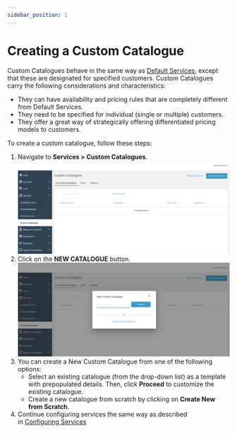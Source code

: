 ```yaml
---
sidebar_position: 1
---
```

# Creating a Custom Catalogue

Custom Catalogues behave in the same way as [Default Services](/docs/category/configuring-default-services), except that these are designated for specified customers. Custom Catalogues carry the following considerations and characteristics:

- They can have availability and pricing rules that are completely different from Default Services.
- They need to be specified for individual (single or multiple) customers.
- They offer a great way of strategically offering differentiated pricing models to customers.

To create a custom catalogue, follow these steps:
1. Navigate to **Services > Custom Catalogues**.
![Create a Custom Catalogye](img/NewCatalogue1.png)
3. Click on the **NEW CATALOGUE** button.
![Create a Custom Catalogue](img/NewCatalogue2.png)
5. You can create a New Custom Catalogue from one of the following options:
	- Select an existing catalogue (from the drop-down list) as a template with prepopulated details. Then, click **Proceed** to customize the existing catalogue.
	- Create a new catalogue from scratch by clicking on **Create New from Scratch**.
6. Continue configuring services the same way as described in [Configuring Services](/docs/category/configuring-services)







